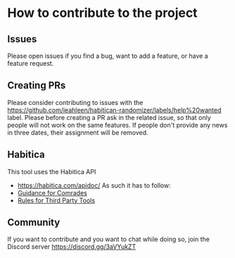 # How to contribute to the project

## Issues
Please open issues if you find a bug, want to add a feature, or have a feature request.

## Creating PRs
Please consider contributing to issues with the https://github.com/ieahleen/habitican-randomizer/labels/help%20wanted label.
Please before creating a PR ask in the related issue, so that only people will not work on the same features. If people don't provide any news in three dates, their assignment will be removed.

## Habitica 
This tool uses the Habitica API
 - https://habitica.com/apidoc/
As such it has to follow:
 - [Guidance for Comrades](https://habitica.fandom.com/wiki/Guidance_for_Comrades)
 - [Rules for Third Party Tools](https://habitica.fandom.com/wiki/Guidance_for_Comrades#Rules_for_Third-Party_Tools)

 
## Community
If you want to contribute and you want to chat while doing so, join the Discord server https://discord.gg/3aVYukZT
